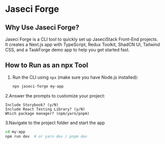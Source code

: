 # Jaseci Forge

## Why Use Jaseci Forge?

Jaseci Forge is a CLI tool to quickly set up JaseciStack Front-End projects. It creates a Next.js app with TypeScript, Redux Toolkit, ShadCN UI, Tailwind CSS, and a TaskForge demo app to help you get started fast.

## How to Run as an npx Tool

1. Run the CLI using `npx` (make sure you have Node.js installed):
   ```bash
   npx jaseci-forge my-app
   ```

2.Answer the prompts to customize your project:

    Include Storybook? (y/N)
    Include React Testing Library? (y/N)
    Which package manager? (npm/yarn/pnpm)

3.Navigate to the project folder and start the app
   ```bash
cd my-app
npm run dev  # or yarn dev / pnpm dev
   ```